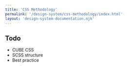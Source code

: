 ```yaml
---
title: 'CSS Methodology'
permalink: '/design-system/css-methodology/index.html'
layout: 'design-system-documentation.njk'
---
```


## Todo

- CUBE CSS
- SCSS structure
- Best practice
